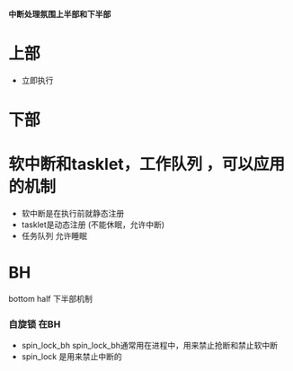 **中断处理氛围上半部和下半部**
# 上部
 - 立即执行

# 下部


# 软中断和tasklet，工作队列 ，可以应用的机制
- 软中断是在执行前就静态注册
- tasklet是动态注册  (不能休眠，允许中断)
- 任务队列 允许睡眠 



# BH 
bottom half 下半部机制

### 自旋锁 在BH

- spin_lock_bh spin_lock_bh通常用在进程中，用来禁止抢断和禁止软中断
- spin_lock 是用来禁止中断的

